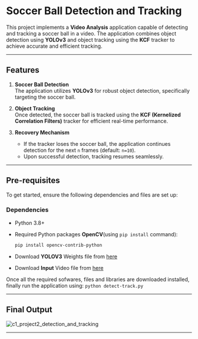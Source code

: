 # **Soccer Ball Detection and Tracking**

This project implements a **Video Analysis** application capable of detecting and tracking a soccer ball in a video. The application combines object detection using **YOLOv3** and object tracking using the **KCF** tracker to achieve accurate and efficient tracking.

---

## **Features**

1. **Soccer Ball Detection**  
   The application utilizes **YOLOv3** for robust object detection, specifically targeting the soccer ball.

2. **Object Tracking**  
   Once detected, the soccer ball is tracked using the **KCF (Kernelized Correlation Filters)** tracker for efficient real-time performance.

3. **Recovery Mechanism**  
   - If the tracker loses the soccer ball, the application continues detection for the next `n` frames (default: `n=10`).  
   - Upon successful detection, tracking resumes seamlessly.

---

## **Pre-requisites**

To get started, ensure the following dependencies and files are set up:

### **Dependencies**
- Python 3.8+
- Required Python packages **OpenCV**(using `pip install` command):  
  ```bash
  pip install opencv-contrib-python

- Download **YOLOV3** Weights file from [here](https://drive.google.com/file/d/1CT_uOn_Ja35WHYjrXHiEf99p7ygcMX3G/view?usp=sharing)

- Download **Input** Video file from [here]([url](https://drive.google.com/file/d/1Y8JWb09jndGwXC1X-d6PQXBm8XXsS1KI/view?usp=sharing))

 Once all the required sofwares, files and libraries are downloaded installed, finally run the application using: 
   `python detect-track.py`

---

## Final Output
![c1_project2_detection_and_tracking](./output.gif)


---
